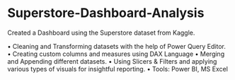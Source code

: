 # Superstore-Dashboard-Analysis

Created a Dashboard using the Superstore dataset from Kaggle. 

• Cleaning and Transforming datasets with the help of Power Query Editor.
• Creating custom columns and measures using DAX Language
• Merging and Appending different datasets.
• Using Slicers & Filters and applying various types of visuals for insightful reporting.
• Tools: Power BI, MS Excel
